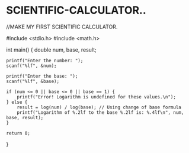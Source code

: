 # SCIENTIFIC-CALCULATOR..
//MAKE MY FIRST SCIENTIFIC CALCULATOR.

#include <stdio.h>
#include <math.h>

int main() {
    double num, base, result;

    printf("Enter the number: ");
    scanf("%lf", &num);

    printf("Enter the base: ");
    scanf("%lf", &base);

    if (num <= 0 || base <= 0 || base == 1) {
        printf("Error! Logarithm is undefined for these values.\n");
    } else {
        result = log(num) / log(base); // Using change of base formula
        printf("Logarithm of %.2lf to the base %.2lf is: %.4lf\n", num, base, result);
    }

    return 0;
}






